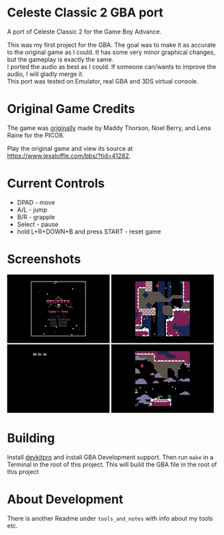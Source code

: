 # Celeste Classic 2 GBA port
A port of Celeste Classic 2 for the Game Boy Advance.

This was my first project for the GBA. The goal was to make it as accurate to the original game as I could. It has some very minor graphical changes, but the gameplay is exactly the same.  
I ported the audio as best as I could. If someone can/wants to improve the audio, I will gladly merge it.  
This port was tested on Emulator, real GBA and 3DS virtual console.

# Original Game Credits
The game was [originally](https://github.com/ExOK/Celeste2) made by Maddy Thorson, Noel Berry, and Lena Raine for the PICO8.  

Play the original game and view its source at https://www.lexaloffle.com/bbs/?tid=41282.

# Current Controls
- DPAD - move
- A/L - jump
- B/R - grapple
- Select - pause
- hold L+R+DOWN+B and press START - reset game

# Screenshots
![titlescreen](screenshots/celeste2-titlescreen.gif)
![berry](screenshots/celeste2-berry.gif)
![dying](screenshots/celeste2-dying.gif)
![grappling](screenshots/celeste2-grappling.gif)

# Building
Install [devkitpro](https://devkitpro.org/wiki/Getting_Started) and install GBA Development support. Then run `make` in a Terminal in the root of this project. This will build the GBA file in the root of this project

# About Development
There is another Readme under `tools_and_notes` with info about my tools etc.